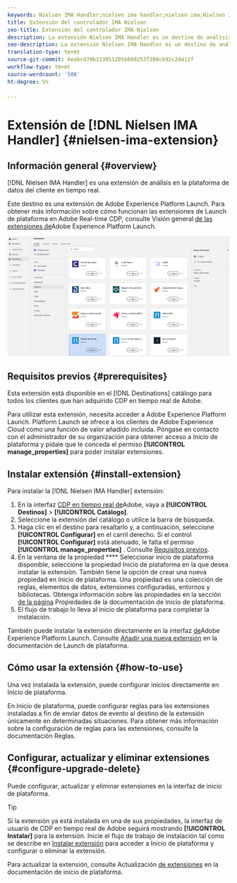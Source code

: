 ```yaml
---
keywords: Nielsen IMA Handler;nielsen ima handler;nielsen ima;Nielsen ima;Nielsen IMA
title: Extensión del controlador IMA Nielsen
seo-title: Extensión del controlador IMA Nielsen
description: La extensión Nielsen IMA Handler es un destino de análisis en la plataforma de datos del cliente en tiempo real. Para obtener más información sobre la funcionalidad de la extensión, consulte la página de extensión en Adobe Exchange.
seo-description: La extensión Nielsen IMA Handler es un destino de análisis en la plataforma de datos del cliente en tiempo real. Para obtener más información sobre la funcionalidad de la extensión, consulte la página de extensión en Adobe Exchange.
translation-type: tm+mt
source-git-commit: 6eabcd70b133051205b669253f280cb92c24412f
workflow-type: tm+mt
source-wordcount: '508'
ht-degree: 5%

---
```



# Extensión de [!DNL Nielsen IMA Handler] {#nielsen-ima-extension}

## Información general {#overview}

[!DNL Nielsen IMA Handler] es una extensión de análisis en la plataforma de datos del cliente en tiempo real.

Este destino es una extensión de Adobe Experience Platform Launch. Para obtener más información sobre cómo funcionan las extensiones de Launch de plataforma en Adobe Real-time CDP, consulte Visión general [de las extensiones de](/help/rtcdp/destinations/experience-platform-launch-extensions.md)Adobe Experience Platform Launch.

![Extensión del controlador IMA Nielsen](assets/nielsen-ima-extension.png)

## Requisitos previos  {#prerequisites}

Esta extensión está disponible en el [!DNL Destinations] catálogo para todos los clientes que han adquirido CDP en tiempo real de Adobe.

Para utilizar esta extensión, necesita acceder a Adobe Experience Platform Launch. Platform Launch se ofrece a los clientes de Adobe Experience Cloud como una función de valor añadido incluida. Póngase en contacto con el administrador de su organización para obtener acceso a Inicio de plataforma y pídale que le conceda el permiso **[!UICONTROL manage_properties]** para poder instalar extensiones.

## Instalar extensión {#install-extension}

Para instalar la [!DNL Nielsen IMA Handler] extensión:

1. En la interfaz [CDP en tiempo real de](http://platform.adobe.com/)Adobe, vaya a **[!UICONTROL Destinos]** > **[!UICONTROL Catálogo]**.
2. Seleccione la extensión del catálogo o utilice la barra de búsqueda.
3. Haga clic en el destino para resaltarlo y, a continuación, seleccione **[!UICONTROL Configurar]** en el carril derecho. Si el control **[!UICONTROL Configurar]** está atenuado, le falta el permiso **[!UICONTROL manage_properties]** . Consulte [Requisitos previos](#prerequisites).
4. En la ventana de la propiedad **** Seleccionar inicio de plataforma disponible, seleccione la propiedad Inicio de plataforma en la que desea instalar la extensión. También tiene la opción de crear una nueva propiedad en Inicio de plataforma. Una propiedad es una colección de reglas, elementos de datos, extensiones configuradas, entornos y bibliotecas. Obtenga información sobre las propiedades en la sección [de la página](https://docs.adobe.com/content/help/en/launch/using/reference/admin/companies-and-properties.html#properties-page) Propiedades de la documentación de Inicio de plataforma.
5. El flujo de trabajo lo lleva al inicio de plataforma para completar la instalación.

También puede instalar la extensión directamente en la interfaz [de](https://launch.adobe.com/)Adobe Experience Platform Launch. Consulte [Añadir una nueva extensión](https://docs.adobe.com/content/help/en/launch/using/reference/manage-resources/extensions/overview.html#add-a-new-extension) en la documentación de Launch de plataforma.

## Cómo usar la extensión {#how-to-use}

Una vez instalada la extensión, puede configurar inicios directamente en Inicio de plataforma.

En Inicio de plataforma, puede configurar reglas para las extensiones instaladas a fin de enviar datos de evento al destino de la extensión únicamente en determinadas situaciones. Para obtener más información sobre la configuración de reglas para las extensiones, consulte la documentación [](https://docs.adobe.com/help/es-ES/launch/using/reference/manage-resources/rules.html)Reglas.

## Configurar, actualizar y eliminar extensiones {#configure-upgrade-delete}

Puede configurar, actualizar y eliminar extensiones en la interfaz de inicio de plataforma.

>[!TIP]
>
>Si la extensión ya está instalada en una de sus propiedades, la interfaz de usuario de CDP en tiempo real de Adobe seguirá mostrando **[!UICONTROL Instalar]** para la extensión. Inicie el flujo de trabajo de instalación tal como se describe en [Instalar extensión](#install-extension) para acceder a Inicio de plataforma y configurar o eliminar la extensión.

Para actualizar la extensión, consulte Actualización [de extensiones](https://docs.adobe.com/content/help/en/launch/using/reference/manage-resources/extensions/extension-upgrade.html) en la documentación de inicio de plataforma.